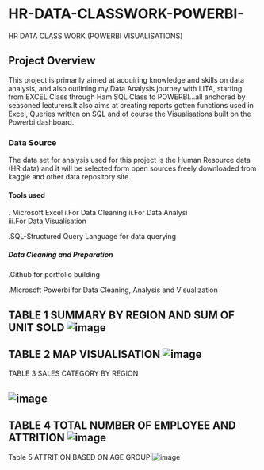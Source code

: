 # HR-DATA-CLASSWORK-POWERBI-
HR DATA CLASS WORK (POWERBI VISUALISATIONS)
## Project Overview
This project is primarily aimed at acquiring knowledge and skills on data analysis, and also outlining my Data Analysis journey with LITA, starting from EXCEL Class through Ham SQL Class to POWERBI...all anchored by seasoned lecturers.It also aims at creating reports gotten functions used in Excel, Queries written on SQL and of course the Visualisations built on the Powerbi dashboard.
### Data Source
The data set for analysis used for this project is the Human Resource data (HR data) and it will be selected form open sources freely downloaded from kaggle and other data repository site.
#### Tools used

  . Microsoft Excel 
            i.For Data Cleaning 
            ii.For Data Analysi  
           iii.For Data Visualisation

   .SQL-Structured Query Language for data querying

   ##### Data Cleaning and Preparation
 
   .Github for portfolio building
 
   .Microsoft Powerbi for Data Cleaning, Analysis and Visualization

TABLE 1  SUMMARY BY REGION AND SUM OF UNIT SOLD
![image](https://github.com/user-attachments/assets/dc3002a7-43bd-4b2a-a3e9-0c51c69daa4c)
---
TABLE 2  MAP VISUALISATION
![image](https://github.com/user-attachments/assets/532ef138-55a5-442c-96e7-c92878bad324)
---
TABLE 3 SALES CATEGORY BY REGION

![image](https://github.com/user-attachments/assets/c40c5707-460d-46f8-99f9-4fffcc3ca4e6)
---
TABLE 4 TOTAL NUMBER OF EMPLOYEE AND ATTRITION
![image](https://github.com/user-attachments/assets/5342ad9d-9679-474e-a766-d423a6eaffb6)
---
Table 5 ATTRITION BASED ON AGE GROUP
![image](https://github.com/user-attachments/assets/91aa1675-e67c-4ffc-a726-8ee106c64317)







